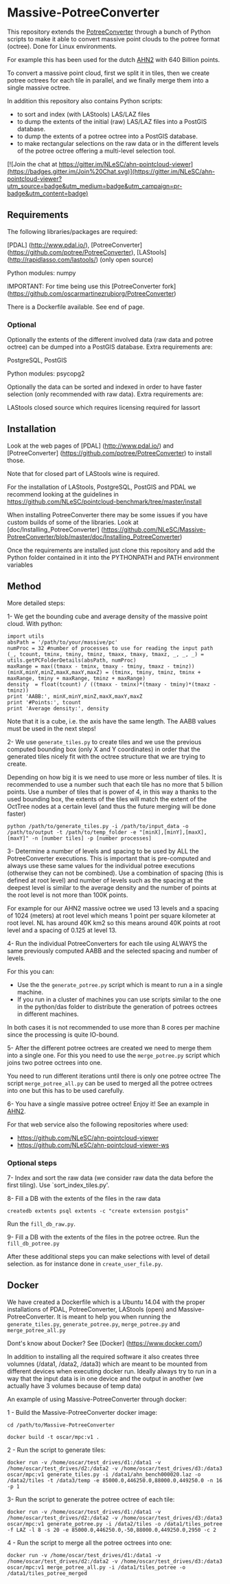 # Massive-PotreeConverter
This repository extends the [PotreeConverter](https://github.com/potree/PotreeConverter) 
through a bunch of Python scripts to make it able to convert massive 
point clouds to the potree format (octree). Done for Linux environments.

For example this has been used for the dutch [AHN2](http://ahn2.pointclouds.nl) with 640 Billion points.

To convert a massive point cloud, first we split it in tiles, then we create 
potree octrees for each tile in parallel, and we finally merge them into a 
single massive octree.

In addition this repository also contains Python scripts:
 - to sort and index (with LAStools) LAS/LAZ files
 - to dump the extents of the initial (raw) LAS/LAZ files into a PostGIS database.
 - to dump the extents of a potree octree into a PostGIS database.
 - to make rectangular selections on the raw data or in the different levels of the potree octree offering a multi-level selection tool.

[![Join the chat at https://gitter.im/NLeSC/ahn-pointcloud-viewer](https://badges.gitter.im/Join%20Chat.svg)](https://gitter.im/NLeSC/ahn-pointcloud-viewer?utm_source=badge&utm_medium=badge&utm_campaign=pr-badge&utm_content=badge)

## Requirements

The following libraries/packages are required:

[PDAL] (http://www.pdal.io/), [PotreeConverter] (https://github.com/potree/PotreeConverter), [LAStools] (http://rapidlasso.com/lastools/) (only open source)

Python modules: numpy

IMPORTANT: For time being use this [PotreeConverter fork] (https://github.com/oscarmartinezrubiorg/PotreeConverter)

There is a Dockerfile available. See end of page.

### Optional

Optionally the extents of the different involved data (raw data and potree octree) can be dumped into a PostGIS database. Extra requirements are:

PostgreSQL, PostGIS

Python modules: psycopg2

Optionally the data can be sorted and indexed in order to have faster selection (only recommended with raw data). Extra requirements are:

LAStools closed source which requires licensing required for lassort 

## Installation

Look at the web pages of [PDAL] (http://www.pdal.io/) and [PotreeConverter] (https://github.com/potree/PotreeConverter) to install those.

Note that for closed part of LAStools wine is required. 

For the installation of LAStools, PostgreSQL, PostGIS and PDAL we recommend 
looking at the guidelines in https://github.com/NLeSC/pointcloud-benchmark/tree/master/install

When installing PotreeConverter there may be some issues if you have custom 
builds of some of the libraries. 
Look at [doc/Installing_PotreeConverter] (https://github.com/NLeSC/Massive-PotreeConverter/blob/master/doc/Installing_PotreeConverter)

Once the requirements are installed just clone this repository and add the 
Python folder contained in it into the PYTHONPATH and PATH environment variables

## Method

More detailed steps:

1- We get the bounding cube and average density of the massive point cloud. With python:
```
import utils
absPath = '/path/to/your/massive/pc'
numProc = 32 #number of processes to use for reading the input path
(_, tcount, tminx, tminy, tminz, tmaxx, tmaxy, tmaxz, _, _, _) = utils.getPCFolderDetails(absPath, numProc)
maxRange = max((tmaxx - tminx, tmaxy - tminy, tmaxz - tminz))
(minX,minY,minZ,maxX,maxY,maxZ) = (tminx, tminy, tminz, tminx + maxRange, tminy + maxRange, tminz + maxRange)
density  = float(tcount) / ((tmaxx - tminx)*(tmaxy - tminy)*(tmaxz - tminz))
print 'AABB:', minX,minY,minZ,maxX,maxY,maxZ
print '#Points:', tcount
print 'Average density:', density
```
Note that it is a cube, i.e. the axis have the same length. 
The AABB values must be used in the next steps!

2- We use `generate_tiles.py` to create tiles and we use the previous computed 
bounding box (only X and Y coordinates) in order that the generated tiles nicely
 fit with the octree structure that we are trying to create.
 
Depending on how big it is we need to use more or less number of tiles. 
It is recommended to use a number such that each tile has no more that 5 billion
 points. 
Use a number of tiles that is power of 4, in this way a thanks to the used 
bounding box, the extents of the tiles will match the extent of the OctTree 
nodes at a certain level (and thus the future merging will be done faster)

``
python /path/to/generate_tiles.py -i /path/to/input_data -o /path/to/output -t /path/to/temp_folder -e "[minX],[minY],[maxX],[maxY]" -n [number tiles] -p [number processes]
``


3- Determine a number of levels and spacing to be used by ALL the PotreeConverter executions. 
This is important that is pre-computed and always use these same values for the
individual potree executions (otherwise they can not be combined).
Use a combination of spacing (this is defined at root level) and number of 
levels such as the spacing at the deepest level is similar to the average density
 and the number of points at the root level is not more than 100K points. 
 
For example for our AHN2 massive octree we used 13 levels and a spacing of 1024 
(meters) at root level which means 1 point per square kilometer at root level. 
NL has around 40K km2 so this means around 40K points at root level and a 
spacing of 0.125 at level 13.

4- Run the individual PotreeConverters for each tile using ALWAYS the same 
previously computed AABB and the selected  spacing and number of levels. 

For this you can:
  - Use the the `generate_potree.py` script which is meant to run a in a single machine.  
  - If you run in a cluster of machines you can use scripts similar to the one 
  in the python/das folder to distribute the generation of potrees octrees in 
  different machines.

In both cases it is not recommended to use more than 8 cores per machine since 
the processing is quite IO-bound.
 
5- After the different potree octrees are created we need to merge them 
into a single one. For this you need to use the `merge_potree.py` script which 
joins two potree octrees into one. 

You need to run different iterations until there is only one potree octree
The script `merge_potree_all.py` can be used to merged all the potree octrees into one 
but this has to be used carefully. 

6- You have a single massive potree octree! Enjoy it! 
See an example in [AHN2](http://ahn2.pointclouds.nl).

For that web service also the following repositories where used:

 - https://github.com/NLeSC/ahn-pointcloud-viewer
 - https://github.com/NLeSC/ahn-pointcloud-viewer-ws

### Optional steps

7- Index and sort the raw data (we consider raw data the data before the first tiling). Use `sort_index_tiles.py'.

8- Fill a DB with the extents of the files in the raw data

``
createdb extents
psql extents -c "create extension postgis"
``


Run the `fill_db_raw.py`.

9- Fill a DB with the extents of the files in the potree octree. 
Run the `fill_db_potree.py`

After these additional steps you can make selections with level of detail selection. 
as for instance done in `create_user_file.py`.

## Docker

We have created a Dockerfile which is a Ubuntu 14.04 with the proper installations of PDAL, PotreeConverter, LAStools (open) and Massive-PotreeConverter. It is meant to help you when running the `generate_tiles.py`, `generate_potree.py`, `merge_potree.py` and `merge_potree_all.py`

Dont's know about Docker? See [Docker] (https://www.docker.com/)

In addition to installing all the required software it also creates three volumnes (/data1, /data2, /data3) which are meant to be mounted from different devices when executing docker run. Ideally always try to run in a way that the input data is in one device and the output in another (we actually have 3 volumes because of temp data)

An example of using Massive-PotreeConverter through docker:

1 - Build the Massive-PotreeConverter docker image:

`cd /path/to/Massive-PotreeConverter`

`docker build -t oscar/mpc:v1 .`

2 - Run the script to generate tiles:

``
docker run -v /home/oscar/test_drives/d1:/data1 -v /home/oscar/test_drives/d2:/data2 -v /home/oscar/test_drives/d3:/data3 oscar/mpc:v1 generate_tiles.py -i /data1/ahn_bench000020.laz -o /data2/tiles -t /data3/temp -e 85000.0,446250.0,88000.0,449250.0 -n 16 -p 1
``

3- Run the script to generate the potree octree of each tile:

``
docker run -v /home/oscar/test_drives/d1:/data1 -v /home/oscar/test_drives/d2:/data2 -v /home/oscar/test_drives/d3:/data3 oscar/mpc:v1 generate_potree.py -i /data2/tiles -o /data1/tiles_potree -f LAZ -l 8 -s 20 -e 85000.0,446250.0,-50,88000.0,449250.0,2950 -c 2
``

4 - Run the script to merge all the potree octrees into one:

``
docker run -v /home/oscar/test_drives/d1:/data1 -v /home/oscar/test_drives/d2:/data2 -v /home/oscar/test_drives/d3:/data3 oscar/mpc:v1 merge_potree_all.py -i /data1/tiles_potree -o /data1/tiles_potree_merged 
``
